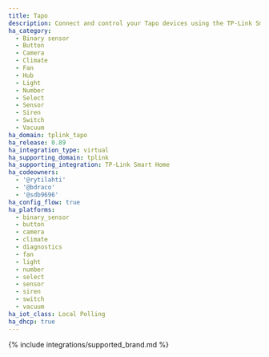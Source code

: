 ```yaml
---
title: Tapo
description: Connect and control your Tapo devices using the TP-Link Smart Home integration
ha_category:
  - Binary sensor
  - Button
  - Camera
  - Climate
  - Fan
  - Hub
  - Light
  - Number
  - Select
  - Sensor
  - Siren
  - Switch
  - Vacuum
ha_domain: tplink_tapo
ha_release: 0.89
ha_integration_type: virtual
ha_supporting_domain: tplink
ha_supporting_integration: TP-Link Smart Home
ha_codeowners:
  - '@rytilahti'
  - '@bdraco'
  - '@sdb9696'
ha_config_flow: true
ha_platforms:
  - binary_sensor
  - button
  - camera
  - climate
  - diagnostics
  - fan
  - light
  - number
  - select
  - sensor
  - siren
  - switch
  - vacuum
ha_iot_class: Local Polling
ha_dhcp: true
---
```


{% include integrations/supported_brand.md %}
